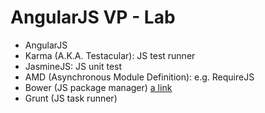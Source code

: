 AngularJS VP - Lab
==================

- AngularJS
- Karma (A.K.A. Testacular): JS test runner
- JasmineJS: JS unit test
- AMD (Asynchronous Module Definition): e.g. RequireJS
- Bower (JS package manager) [a link](http://bower.io)
- Grunt (JS task runner)

